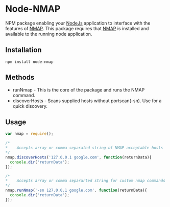 # Node-NMAP
NPM package enabling your [NodeJs] application to interface with the features of [NMAP].  This package requires that [NMAP] is installed and available to the running node application.

## Installation
`npm install node-nmap`

## Methods
* runNmap - This is the core of the package and runs the NMAP command.
* discoverHosts - Scans supplied hosts without portscan(-sn).  Use for a quick discovery.
## Usage
```javascript
var nmap = require();

/*
*    Accepts array or comma separated string of NMAP acceptable hosts
*/
nmap.discoverHosts('127.0.0.1 google.com', function(returnData){
  console.dir('returnData');
});

/*
*    Accepts array or comma separarted string for custom nmap commands
*/
nmap.runNmap('-sn 127.0.0.1 google.com', function(returnData){
  console.dir('returnData');
});

```

[NMAP]: <https://nmap.org/>
[NPM]: <https://www.npmjs.com/>
[NodeJs]: <https://nodejs.org/en/>
